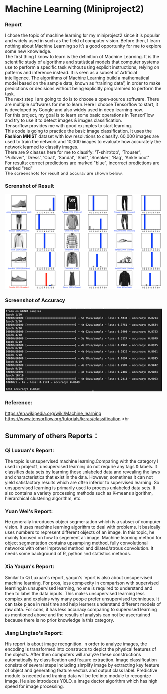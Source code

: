 # Machine Learning (Miniproject2)

### Report
  I chose the topic of machine learning for my miniproject2 since it is popular and widely used in such as the field of computer vision. Before then, I learn nothing about Machine Learning so it’s a good opportunity for me to explore some new knowledge.<br/>
  The first thing I know to learn is the definition of Machine Learning. It is the scientific study of algorithms and statistical models that computer systems use to perform a specific task without using explicit instructions, relying on patterns and inference instead. It is seen as a subset of Artificial intelligence. The algorithms of Machine Learning build a mathematical model based on the sample data, known as “training data”, in order to make predictions or decisions without being explicitly programmed to perform the task. <br/>
  The next step I am going to do is to choose a open-source software. There are multiple softwares for me to learn. Here I choose Tensorflow to start, it is developed by Google and also widely used in deep learning now.<br/>
  For this project, my goal is to learn some basic operations in TensorFlow and try to use it to detect images & images classification.<br/>
Tensorflow provides me with good examples to start learning.<br/>
This code is going to practice the basic image classification. It uses the __Fashion MNIST__ dataset with low resolutions to classify. 60,000 images are used to train the network and 10,000 images to evaluate how accurately the network learned to classify images. <br/>
There are 9 classes here for me to classify: 'T-shirt/top', 'Trouser', 'Pullover', 'Dress', 'Coat', 'Sandal', 'Shirt', 'Sneaker', 'Bag', 'Ankle boot'<br/>
For results: correct predictions are marked "blue", incorrect predictions are marked "red"<br/>
The screenshots for result and accuray are shown below.<br/>
### Screnshot of Result
![result](https://github.com/Yufeng-L/MiniProject2/blob/master/trainresults.png)
### Screenshot of Accuracy
![accuracy](https://github.com/Yufeng-L/MiniProject2/blob/master/testaccuracy.png)

### Reference:
https://en.wikipedia.org/wiki/Machine_learning <br/>
https://www.tensorflow.org/tutorials/keras/classification <br

## Summary of others Reports：

### Qi Luxuan's Report:
The topic is unsupervised machine learning.Comparing with the category I used in project1, unsupervised learning do not requrie any tags & labels. It classifies data sets by learning those unlabeled data and revealing the laws and characteristics that exist in the data. However, sometimes it can not yield satisfactory results which are often inferior to supervised learning. So unsupervised learning is primarily used to process unlabeled data sets. It also contains a variety processing methods such as K-means algorithm, hierarchical clustering algorithm, etc.

### Yuan Wei's Report:
He generally introduces object segmentation which is a subset of computer vision. It uses machine learning algorithm to deal with problems. It basically uses numbers to represent different objects of an image. In this topic, he mainly focused on how to segement an image. Machine learning method for object segmentation contains upsampling method, fully convolutional networks with other improved method, and dilated/atrous convolution. It needs some background of R, python and statistics methods.

### Xia Yaqun's Report:
Similar to Qi Luxuan's report, yaqun's report is also about unsupervised machine learning. For pros, less complexity in comparison with supervised learning.In unsupervised learning, no one is required to understand and then to label the data inputs. This makes unsupervised learning less complex and explains why many people prefer unsupervised techniques. It can take place in real time and help learners understand different models of raw data. For cons, it has less accuracy comparing to supervised learning as mentioned above and the results of analysis can not be ascertained because there is no prior knowledge in this category.

### Jiang Lingtao's Report:
His report is about image recognition. In order to analyze images, the encoding is transformed into constructs to depict the physical features of the objects. After then computers will analyze these constructions automatically by classification and feature extraction. Image classification consists of several steps including simplify image by extracting key feature of object and generating feature vectors and output class label. Predictive module is needed and traning data will be fed into module to recognize image. He also introduces YOLO, a image dector algorithm which has high speed for image processing.

